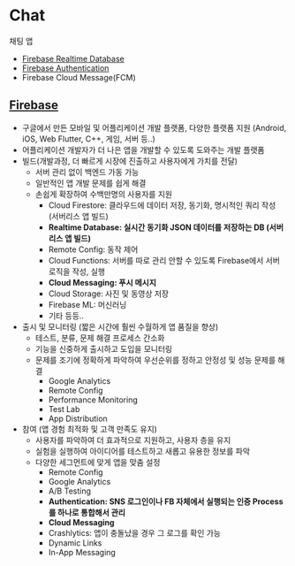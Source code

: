 # Chat
채팅 앱
  - [Firebase Realtime Database](https://firebase.google.com/docs/database/android/start?hl=ko&authuser=2)
  - [Firebase Authentication](https://firebase.google.com/docs/auth/android/start?hl=ko&authuser=2)
  - Firebase Cloud Message(FCM)

## [Firebase](https://firebase.google.com/?hl=ko)
  - 구글에서 만든 모바일 및 어플리케이션 개발 플랫폼, 다양한 플랫폼 지원 (Android, iOS, Web Flutter, C++, 게임, 서버 등..)
  - 어플리케이션 개발자가 더 나은 앱을 개발할 수 있도록 도와주는 개발 플랫폼
  - 빌드(개발과정, 더 빠르게 시장에 진출하고 사용자에게 가치를 전달)
      - 서버 관리 없이 백엔드 가동 가능
      - 일반적인 앱 개발 문제를 쉽게 해결
      - 손쉽게 확장하여 수백만명의 사용자를 지원
          - Cloud Firestore: 클라우드에 데이터 저장, 동기화, 명시적인 쿼리 작성 (서버리스 앱 빌드)
          - **Realtime Database: 실시간 동기화 JSON 데이터를 저장하는 DB (서버리스 앱 빌드)**
          - Remote Config: 동작 제어
          - Cloud Functions: 서버를 따로 관리 안할 수 있도록 Firebase에서 서버 로직을 작성, 실행
          - **Cloud Messaging: 푸시 메시지**
          - Cloud Storage: 사진 및 동영상 저장
          - Firebase ML: 머신러닝
          - 기타 등등..
  - 출시 및 모니터링 (짧은 시간에 훨씬 수월하게 앱 품질을 향상)
      - 테스트, 분류, 문제 해결 프로세스 간소화
      - 기능을 신중하게 출시하고 도입을 모니터링
      - 문제를 조기에 정확하게 파악하여 우선순위를 정하고 안정성 및 성능 문제를 해결
          - Google Analytics
          - Remote Config
          - Performance Monitoring
          - Test Lab
          - App Distribution
  - 참여 (앱 경험 최적화 및 고객 만족도 유지)
      - 사용자를 파악하여 더 효과적으로 지원하고, 사용자 층을 유지
      - 실험을 실행하여 아이디어를 테스트하고 새롭고 유용한 정보를 파악
      - 다양한 세그먼트에 맞게 앱을 맞춤 설정
          - Remote Config
          - Google Analytics
          - A/B Testing
          - **Authentication: SNS 로그인이나 FB 자체에서 실행되는 인증 Process를 하나로 통합해서 관리**
          - **Cloud Messaging**
          - Crashlytics: 앱이 충돌났을 경우 그 로그를 확인 가능
          - Dynamic Links
          - In-App Messaging
